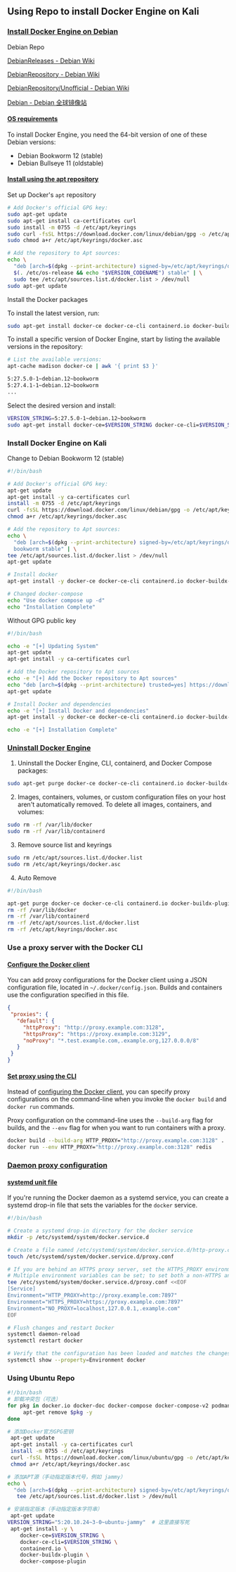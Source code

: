 ## Using Repo to install Docker Engine on Kali

### [Install Docker Engine on Debian](https://docs.docker.com/engine/install/debian/)

Debian Repo 

[DebianReleases - Debian Wiki](https://wiki.debian.org/DebianReleases)

[DebianRepository - Debian Wiki](https://wiki.debian.org/DebianRepository)

[DebianRepository/Unofficial - Debian Wiki](https://wiki.debian.org/DebianRepository/Unofficial)

[Debian - Debian 全球镜像站](https://www.debian.org/mirror/list)

#### [OS requirements](https://docs.docker.com/engine/install/debian/#os-requirements)

To install Docker Engine, you need the 64-bit version of one of these Debian versions:

- Debian Bookworm 12 (stable)
- Debian Bullseye 11 (oldstable)

#### [Install using the apt repository](https://docs.docker.com/engine/install/debian/#install-using-the-repository)

Set up Docker's `apt` repository

```sh
# Add Docker's official GPG key:
sudo apt-get update
sudo apt-get install ca-certificates curl
sudo install -m 0755 -d /etc/apt/keyrings
sudo curl -fsSL https://download.docker.com/linux/debian/gpg -o /etc/apt/keyrings/docker.asc
sudo chmod a+r /etc/apt/keyrings/docker.asc

# Add the repository to Apt sources:
echo \
  "deb [arch=$(dpkg --print-architecture) signed-by=/etc/apt/keyrings/docker.asc] https://download.docker.com/linux/debian \
  $(. /etc/os-release && echo "$VERSION_CODENAME") stable" | \
  sudo tee /etc/apt/sources.list.d/docker.list > /dev/null
sudo apt-get update
```

Install the Docker packages

To install the latest version, run:

```bash
sudo apt-get install docker-ce docker-ce-cli containerd.io docker-buildx-plugin docker-compose-plugin
```

To install a specific version of Docker Engine, start by listing the available versions in the repository:

```bash
# List the available versions:
apt-cache madison docker-ce | awk '{ print $3 }'

5:27.5.0-1~debian.12~bookworm
5:27.4.1-1~debian.12~bookworm
...
```

Select the desired version and install:

```bash
VERSION_STRING=5:27.5.0-1~debian.12~bookworm
sudo apt-get install docker-ce=$VERSION_STRING docker-ce-cli=$VERSION_STRING containerd.io docker-buildx-plugin docker-compose-plugin
```

### Install Docker Engine on Kali

Change to Debian Bookworm 12 (stable)

```sh
#!/bin/bash

# Add Docker's official GPG key:
apt-get update
apt-get install -y ca-certificates curl
install -m 0755 -d /etc/apt/keyrings
curl -fsSL https://download.docker.com/linux/debian/gpg -o /etc/apt/keyrings/docker.asc
chmod a+r /etc/apt/keyrings/docker.asc

# Add the repository to Apt sources:
echo \
  "deb [arch=$(dpkg --print-architecture) signed-by=/etc/apt/keyrings/docker.asc] https://download.docker.com/linux/debian \
  bookworm stable" | \
tee /etc/apt/sources.list.d/docker.list > /dev/null
apt-get update

# Install docker
apt-get install -y docker-ce docker-ce-cli containerd.io docker-buildx-plugin docker-compose-plugin

# Changed docker-compose
echo "Use docker compose up -d"
echo "Installation Complete"
```

Without GPG public key

```sh
#!/bin/bash

echo -e "[+] Updating System"
apt-get update
apt-get install -y ca-certificates curl

# Add the Docker repository to Apt sources
echo -e "[+] Add the Docker repository to Apt sources"
echo "deb [arch=$(dpkg --print-architecture) trusted=yes] https://download.docker.com/linux/debian bookworm stable" | tee /etc/apt/sources.list.d/docker.list > /dev/null
apt-get update

# Install Docker and dependencies
echo -e "[+] Install Docker and dependencies"
apt-get install -y docker-ce docker-ce-cli containerd.io docker-buildx-plugin docker-compose-plugin

echo -e "[+] Installation Complete"
```

### [Uninstall Docker Engine](https://docs.docker.com/engine/install/debian/#uninstall-docker-engine)

1. Uninstall the Docker Engine, CLI, containerd, and Docker Compose packages:

```bash
sudo apt-get purge docker-ce docker-ce-cli containerd.io docker-buildx-plugin docker-compose-plugin docker-ce-rootless-extras
```

2. Images, containers, volumes, or custom configuration files on your host aren't automatically removed. To delete all images, containers, and volumes:

```bash
sudo rm -rf /var/lib/docker
sudo rm -rf /var/lib/containerd
```

3. Remove source list and keyrings

```bash
sudo rm /etc/apt/sources.list.d/docker.list
sudo rm /etc/apt/keyrings/docker.asc
```

4. Auto Remove

```bash
#!/bin/bash

apt-get purge docker-ce docker-ce-cli containerd.io docker-buildx-plugin docker-compose-plugin docker-ce-rootless-extras -y
rm -rf /var/lib/docker
rm -rf /var/lib/containerd
rm -rf /etc/apt/sources.list.d/docker.list
rm -rf /etc/apt/keyrings/docker.asc
```

### Use a proxy server with the Docker CLI

#### [Configure the Docker client](https://docs.docker.com/engine/cli/proxy/#configure-the-docker-client)

You can add proxy configurations for the Docker client using a JSON configuration file, located in `~/.docker/config.json`. Builds and containers use the configuration specified in this file.

```json
{
 "proxies": {
   "default": {
     "httpProxy": "http://proxy.example.com:3128",
     "httpsProxy": "https://proxy.example.com:3129",
     "noProxy": "*.test.example.com,.example.org,127.0.0.0/8"
   }
 }
}
```

#### [Set proxy using the CLI](https://docs.docker.com/engine/cli/proxy/#set-proxy-using-the-cli)

Instead of [configuring the Docker client](https://docs.docker.com/engine/cli/proxy/#configure-the-docker-client), you can specify proxy configurations on the command-line when you invoke the `docker build` and `docker run` commands.

Proxy configuration on the command-line uses the `--build-arg` flag for builds, and the `--env` flag for when you want to run containers with a proxy.

```bash
docker build --build-arg HTTP_PROXY="http://proxy.example.com:3128" .
docker run --env HTTP_PROXY="http://proxy.example.com:3128" redis
```

### [Daemon proxy configuration](https://docs.docker.com/engine/daemon/proxy/)

#### [systemd unit file](https://docs.docker.com/engine/daemon/proxy/#systemd-unit-file)

If you're running the Docker daemon as a systemd service, you can create a systemd drop-in file that sets the variables for the `docker` service.

```sh
#!/bin/bash

# Create a systemd drop-in directory for the docker service
mkdir -p /etc/systemd/system/docker.service.d

# Create a file named /etc/systemd/system/docker.service.d/http-proxy.conf that adds the HTTP_PROXY environment variable
touch /etc/systemd/system/docker.service.d/proxy.conf

# If you are behind an HTTPS proxy server, set the HTTPS_PROXY environment variable
# Multiple environment variables can be set; to set both a non-HTTPS and a HTTPs proxy
tee /etc/systemd/system/docker.service.d/proxy.conf <<EOF
[Service]
Environment="HTTP_PROXY=http://proxy.example.com:7897"
Environment="HTTPS_PROXY=https://proxy.example.com:7897"
Environment="NO_PROXY=localhost,127.0.0.1,.example.com"
EOF

# Flush changes and restart Docker
systemctl daemon-reload
systemctl restart docker

# Verify that the configuration has been loaded and matches the changes you made, for example
systemctl show --property=Environment docker
```

### Using Ubuntu Repo

```bash
#!/bin/bash
# 卸载冲突包（可选）
for pkg in docker.io docker-doc docker-compose docker-compose-v2 podman-docker containerd runc; do
     apt-get remove $pkg -y
done

# 添加Docker官方GPG密钥
 apt-get update
 apt-get install -y ca-certificates curl
 install -m 0755 -d /etc/apt/keyrings
 curl -fsSL https://download.docker.com/linux/ubuntu/gpg -o /etc/apt/keyrings/docker.asc
 chmod a+r /etc/apt/keyrings/docker.asc

# 添加APT源（手动指定版本代号，例如 jammy）
echo \
  "deb [arch=$(dpkg --print-architecture) signed-by=/etc/apt/keyrings/docker.asc] https://download.docker.com/linux/ubuntu jammy stable" | \
   tee /etc/apt/sources.list.d/docker.list > /dev/null

# 安装指定版本（手动指定版本字符串）
 apt-get update
VERSION_STRING="5:20.10.24~3-0~ubuntu-jammy"  # 这里直接写死
 apt-get install -y \
    docker-ce=$VERSION_STRING \
    docker-ce-cli=$VERSION_STRING \
    containerd.io \
    docker-buildx-plugin \
    docker-compose-plugin
```

